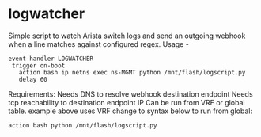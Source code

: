 # logwatcher
Simple script to watch Arista switch logs and send an outgoing webhook when a line matches against configured regex.
 Usage -
```
event-handler LOGWATCHER
 trigger on-boot
   action bash ip netns exec ns-MGMT python /mnt/flash/logscript.py
   delay 60
```
Requirements:
  Needs DNS to resolve webhook destination endpoint
  Needs tcp reachability to destination endpoint IP
  Can be run from VRF or global table. example above uses VRF change to syntax below to run from global:
```
action bash python /mnt/flash/logscript.py
```

